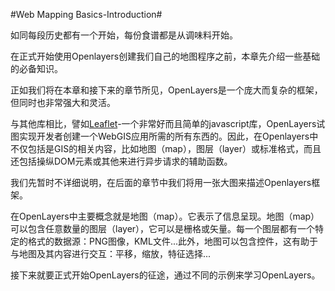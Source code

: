 #Web Mapping Basics-Introduction#

如同每段历史都有一个开始，每份食谱都是从调味料开始。

在正式开始使用Openlayers创建我们自己的地图程序之前，本章先介绍一些基础的必备知识。

正如我们将在本章和接下来的章节所见，OpenLayers是一个庞大而复杂的框架，但同时也非常强大和灵活。

与其他库相比，譬如[Leaflet](http://leafletjs.com/)-一个非常好而且简单的javascript库，OpenLayers试图实现开发者创建一个WebGIS应用所需的所有东西的。因此，在Openlayers中不仅包括是GIS的相关内容，比如地图（map），图层（layer）或标准格式，而且还包括操纵DOM元素或其他来进行异步请求的辅助函数。

我们先暂时不详细说明，在后面的章节中我们将用一张大图来描述Openlayers框架。

在OpenLayers中主要概念就是地图（map）。它表示了信息呈现。地图（map）可以包含任意数量的图层（layer），它可以是栅格或矢量。每一个图层都有一个特定的格式的数据源：PNG图像，KML文件...此外，地图可以包含控件，这有助于与地图及其内容进行交互：平移，缩放，特征选择...

接下来就要正式开始OpenLayers的征途，通过不同的示例来学习OpenLayers。


